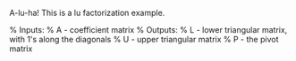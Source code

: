 A-lu-ha! This is a lu factorization example.

% Inputs:
% A - coefficient matrix
% Outputs:
% L - lower triangular matrix, with 1's along the diagonals
% U - upper triangular matrix
% P - the pivot matrix